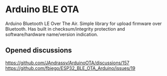 # Arduino BLE OTA
Arduino Bluetooth LE Over The Air.
Simple library for upload firmware over Bluetooth.
Has built in checksum/integrity protection and
software/hardware name/version indication.

## Opened discussions
https://github.com/JAndrassy/ArduinoOTA/discussions/157 \
https://github.com/fbiego/ESP32_BLE_OTA_Arduino/issues/19
